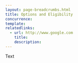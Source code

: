```yaml
---
layout: page-breadcrumbs.html
title: Options and Eligibility
concurrence: 
template: 
relatedlinks:
  - url: http://www.google.com
    title: 
    description: 
---
```


Text